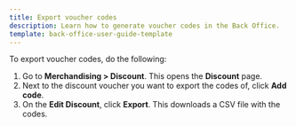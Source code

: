 ```yaml
---
title: Export voucher codes
description: Learn how to generate voucher codes in the Back Office.
template: back-office-user-guide-template
---
```


To export voucher codes, do the following:
1. Go to **Merchandising&nbsp;<span aria-label="and then">></span> Discount**.
    This opens the **Discount** page.
2. Next to the discount voucher you want to export the codes of, click **Add code**.
3. On the **Edit Discount**, click **Export**.
    This downloads a CSV file with the codes. 
